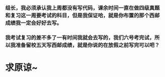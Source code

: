 ### 组长，我必须承认我上周都没有写代码，课余时间一直在做四级真题和复习这一周要考试的科目，但是我保证哈，就是你布置的那个西邮成绩我一定会好好去写。
### 我考试复习的差不多了一有时间我就会去写的，我们六号考完试，所以我准备留校五天写西邮成绩，就是你说的在放假之前写完可以吧？

# 求原谅~